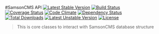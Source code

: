 #SamsonCMS API  [![Latest Stable Version](https://poser.pugx.org/samsonos/cms_api/v/stable.svg)](https://packagist.org/packages/samsonos/cms_api) [![Build Status](https://travis-ci.org/samsonos/cms_api.png)](https://travis-ci.org/samsonos/cms_api) [![Coverage Status](https://coveralls.io/repos/samsonos/cms_api/badge.png)](https://coveralls.io/r/samsonos/cms_api) [![Code Climate](https://codeclimate.com/github/samsonos/cms_api/badges/gpa.svg)](https://codeclimate.com/github/samsonos/cms_api) 
[![Dependency Status](https://www.versioneye.com/user/projects/53dfa8e7151b35720d000026/badge.svg)](https://www.versioneye.com/user/projects/53dfa8e7151b35720d000026) [![Total Downloads](https://poser.pugx.org/samsonos/cms_api/downloads.svg)](https://packagist.org/packages/samsonos/cms_api) [![Latest Unstable Version](https://poser.pugx.org/samsonos/cms_api/v/unstable.svg)](https://packagist.org/packages/samsonos/cms_api) [![License](https://poser.pugx.org/samsonos/cms_api/license.svg)](https://packagist.org/packages/samsonos/cms_api)

> This is core classes to interact with SamsonCMS database structure
